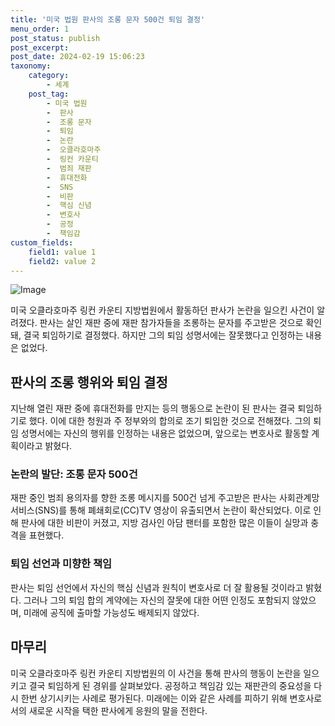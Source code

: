 ```yaml
---
title: '미국 법원 판사의 조롱 문자 500건 퇴임 결정'
menu_order: 1
post_status: publish
post_excerpt: 
post_date: 2024-02-19 15:06:23
taxonomy:
    category:
        - 세계
    post_tag:
        - 미국 법원
        -  판사
        -  조롱 문자
        -  퇴임
        -  논란
        -  오클라호마주
        -  링컨 카운티
        -  범죄 재판
        -  휴대전화
        -  SNS
        -  비판
        -  핵심 신념
        -  변호사
        -  공정
        -  책임감
custom_fields:
    field1: value 1
    field2: value 2
---
```


![Image](https://imgnews.pstatic.net/image/277/2024/02/13/0005379070_001_20240213155205679.jpg?type=w647)

미국 오클라호마주 링컨 카운티 지방법원에서 활동하던 판사가 논란을 일으킨 사건이 알려졌다. 판사는 살인 재판 중에 재판 참가자들을 조롱하는 문자를 주고받은 것으로 확인돼, 결국 퇴임하기로 결정했다. 하지만 그의 퇴임 성명서에는 잘못했다고 인정하는 내용은 없었다.
## 판사의 조롱 행위와 퇴임 결정
지난해 열린 재판 중에 휴대전화를 만지는 등의 행동으로 논란이 된 판사는 결국 퇴임하기로 했다. 이에 대한 청원과 주 정부와의 합의로 조기 퇴임한 것으로 전해졌다. 그의 퇴임 성명서에는 자신의 행위를 인정하는 내용은 없었으며, 앞으로는 변호사로 활동할 계획이라고 밝혔다.
### 논란의 발단: 조롱 문자 500건
재판 중인 범죄 용의자를 향한 조롱 메시지를 500건 넘게 주고받은 판사는 사회관계망서비스(SNS)를 통해 폐쇄회로(CC)TV 영상이 유출되면서 논란이 확산되었다. 이로 인해 판사에 대한 비판이 커졌고, 지방 검사인 아담 팬터를 포함한 많은 이들이 실망과 충격을 표현했다.
### 퇴임 선언과 미향한 책임
판사는 퇴임 선언에서 자신의 핵심 신념과 원칙이 변호사로 더 잘 활용될 것이라고 밝혔다. 그러나 그의 퇴임 합의 계약에는 자신의 잘못에 대한 어떤 인정도 포함되지 않았으며, 미래에 공직에 출마할 가능성도 배제되지 않았다.
## 마무리
미국 오클라호마주 링컨 카운티 지방법원의 이 사건을 통해 판사의 행동이 논란을 일으키고 결국 퇴임하게 된 경위를 살펴보았다. 공정하고 책임감 있는 재판관의 중요성을 다시 한번 상기시키는 사례로 평가된다. 미래에는 이와 같은 사례를 피하기 위해 변호사로서의 새로운 시작을 택한 판사에게 응원의 말을 전한다.
